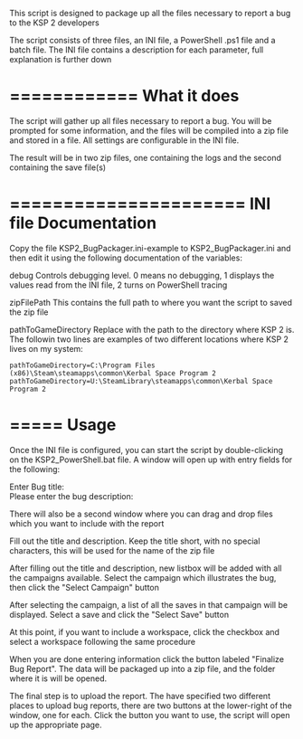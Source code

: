 This script is designed to package up all the files necessary to report
a bug to the KSP 2 developers

The script consists of three files, an INI file, a PowerShell .ps1 file and a batch file.  The 
INI file contains a description for each parameter, full explanation is further down

============
What it does
============
The script will gather up all files necessary to report a bug.  You will be prompted
for some information, and the files will be compiled into a zip file and stored
in a file.  All settings are configurable in the INI file.

The result will be in two zip files, one containing the logs and the second containing the save 
file(s)

======================
INI file Documentation
======================
Copy the file KSP2_BugPackager.ini-example to KSP2_BugPackager.ini and then edit it using
the following documentation of the variables:

debug                       Controls debugging level. 0 means no debugging, 1 displays
                            the values read from the INI file, 2 turns on PowerShell tracing
                                                        
zipFilePath                 This contains the full path to where you want the script to saved   
                            the zip file

pathToGameDirectory         Replace with the path to the directory where KSP 2 is.  The followin
                            two lines are examples of two different locations where KSP 2 lives on 
                            my system:

    pathToGameDirectory=C:\Program Files (x86)\Steam\steamapps\common\Kerbal Space Program 2
    pathToGameDirectory=U:\SteamLibrary\steamapps\common\Kerbal Space Program 2



=====
Usage
=====
Once the INI file is configured, you can start the script by double-clicking on 
the KSP2_PowerShell.bat file.  A window will open up with entry fields for the following:


Enter Bug title:        
Please enter the bug description:

There will also be a second window where you can drag and drop files which you want to include with the report


Fill out the title and description.  Keep the title short, with no special characters, this will be used for the name of the zip file

After filling out the title and description, new listbox will be added with all the campaigns available.  Select the campaign which illustrates the bug, then click the "Select Campaign" button

After selecting the campaign, a list of all the saves in that campaign will be displayed.  Select a save and click the "Select Save" button

At this point, if you want to include  a workspace, click the checkbox and select a workspace following the same procedure



When you are done entering information click the button labeled "Finalize Bug Report".  The data will be packaged up into a zip file, and the folder where it is will be opened.  

The final step is to upload the report.  The have specified two different places to upload bug reports, there are two buttons at the lower-right of the window, one for each.  Click the button you want to use, the script will open up the appropriate page. 

